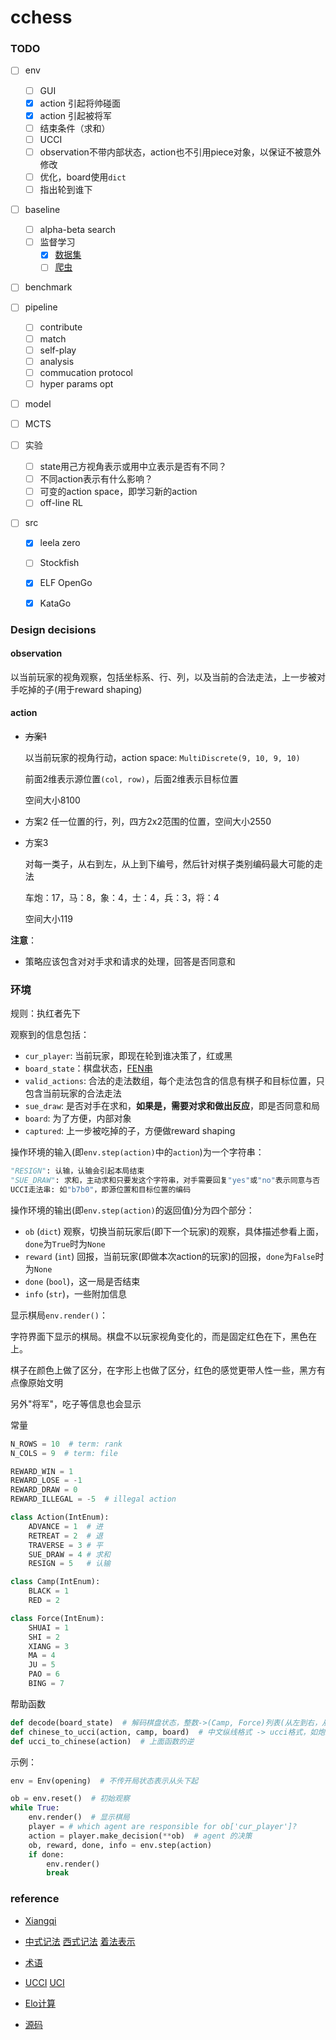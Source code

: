 # cchess

### TODO

- [ ] env

  - [ ] GUI
  - [x] action 引起将帅碰面
  - [x] action 引起被将军
  - [ ] 结束条件（求和）
  - [ ] UCCI
  - [ ] observation不带内部状态，action也不引用piece对象，以保证不被意外修改
  - [ ] 优化，board使用`dict`
  - [ ] 指出轮到谁下

- [ ] baseline

  - [ ] alpha-beta search
  - [ ] 监督学习
    - [x] [数据集](https://www.kaggle.com/boyofans/onlinexiangqi)
    - [ ] [爬虫](xqbase.com)

- [ ] benchmark

- [ ] pipeline

  - [ ] contribute
  - [ ] match
  - [ ] self-play
  - [ ] analysis
  - [ ] commucation protocol
  - [ ] hyper params opt

- [ ] model

- [ ] MCTS

- [ ] 实验

  - [ ] state用己方视角表示或用中立表示是否有不同？
  - [ ] 不同action表示有什么影响？
  - [ ] 可变的action space，即学习新的action
  - [ ] off-line RL
  
- [ ] src

  - [x] leela zero
  - [ ] Stockfish
  - [x] ELF OpenGo
  - [x] KataGo

  

  

### Design decisions

#### observation

以当前玩家的视角观察，包括坐标系、行、列，以及当前的合法走法，上一步被对手吃掉的子(用于reward shaping)



#### action

* ~~方案1~~

  以当前玩家的视角行动，action space: `MultiDiscrete(9, 10, 9, 10)`

  前面2维表示源位置`(col, row)`，后面2维表示目标位置

  空间大小8100

* 方案2
  任一位置的行，列，四方2x2范围的位置，空间大小2550

* 方案3

  对每一类子，从右到左，从上到下编号，然后针对棋子类别编码最大可能的走法

  车炮：17，马：8，象：4，士：4，兵：3，将：4

  空间大小119

**注意**：

* 策略应该包含对对手求和请求的处理，回答是否同意和





### 环境

规则：执红者先下

观察到的信息包括：

* `cur_player`: 当前玩家，即现在轮到谁决策了，红或黑
* `board_state`：棋盘状态，[FEN串](https://www.xqbase.com/protocol/cchess_fen.htm)
* `valid_actions`: 合法的走法数组，每个走法包含的信息有棋子和目标位置，只包含当前玩家的合法走法
* `sue_draw`: 是否对手在求和，**如果是，需要对求和做出反应**，即是否同意和局
* `board`: 为了方便，内部对象
* `captured`: 上一步被吃掉的子，方便做reward shaping

操作环境的输入(即`env.step(action)`中的`action`)为一个字符串：

```python
"RESIGN": 认输，认输会引起本局结束
"SUE_DRAW": 求和，主动求和只要发这个字符串，对手需要回复"yes"或"no"表示同意与否
UCCI走法串: 如"b7b0"，即源位置和目标位置的编码

```

操作环境的输出(即`env.step(action)`的返回值)分为四个部分：

* `ob` (`dict`) 观察，切换当前玩家后(即下一个玩家)的观察，具体描述参看上面，`done`为`True`时为`None`
* `reward` (`int`) 回报，当前玩家(即做本次action的玩家)的回报，`done`为`False`时为`None`
* `done` (`bool`)，这一局是否结束
* `info` (`str`)，一些附加信息



显示棋局`env.render()`：

字符界面下显示的棋局。棋盘不以玩家视角变化的，而是固定红色在下，黑色在上。

棋子在颜色上做了区分，在字形上也做了区分，红色的感觉更带人性一些，黑方有点像原始文明

另外"将军"，吃子等信息也会显示



常量

```python
N_ROWS = 10  # term: rank
N_COLS = 9  # term: file

REWARD_WIN = 1
REWARD_LOSE = -1
REWARD_DRAW = 0
REWARD_ILLEGAL = -5  # illegal action

class Action(IntEnum):
    ADVANCE = 1  # 进
    RETREAT = 2  # 退
    TRAVERSE = 3 # 平
    SUE_DRAW = 4 # 求和
    RESIGN = 5   # 认输

class Camp(IntEnum):
    BLACK = 1
    RED = 2

class Force(IntEnum):
    SHUAI = 1
    SHI = 2
    XIANG = 3
    MA = 4
    JU = 5
    PAO = 6
    BING = 7
```

帮助函数

```python
def decode(board_state)  # 解码棋盘状态，整数->(Camp, Force)列表(从左到右，从上到下)
def chinese_to_ucci(action, camp, board)  # 中文纵线格式 -> ucci格式，如炮二平五->h7e7
def ucci_to_chinese(action)  # 上面函数的逆
```

示例：

```python
env = Env(opening)  # 不传开局状态表示从头下起

ob = env.reset()  # 初始观察
while True:
    env.render()  # 显示棋局
    player = # which agent are responsible for ob['cur_player']?
    action = player.make_decision(**ob)  # agent 的决策
    ob, reward, done, info = env.step(action)
    if done:
        env.render()
        break

```



### reference

* [Xiangqi](https://en.wikipedia.org/wiki/Xiangqi)

* [中式记法](https://zh.wikipedia.org/wiki/%E8%B1%A1%E6%A3%8B) [西式记法](http://wxf.ca/xq/computer/wxf_notation.html) [着法表示](https://www.xqbase.com/protocol/cchess_move.htm)

* [术语](http://wxf.ca/xq/computer/XIANGQI_TERMS_IN_ENGLISH.pdf)

* [UCCI](https://www.xqbase.com/protocol/cchess_ucci.htm) [UCI](https://gist.github.com/aliostad/f4470274f39d29b788c1b09519e67372)

* [Elo计算](https://www.xqbase.com/protocol/elostat.htm)

* [源码](https://github.com/Zeta36/chess-alpha-zero.git)

  

